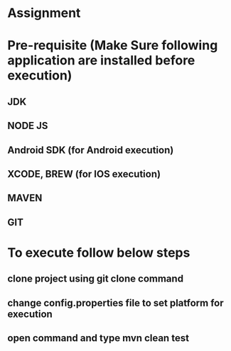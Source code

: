 # Assignment

# Pre-requisite (Make Sure following application are installed before execution)
## JDK
## NODE JS
## Android SDK (for Android execution)
## XCODE, BREW (for IOS execution)
## MAVEN
## GIT


# To execute follow below steps
## clone project using git clone command
## change config.properties file to set platform for execution
## open command and type mvn clean test






